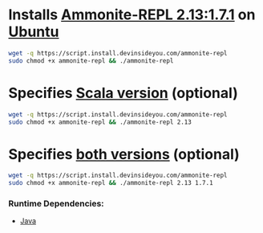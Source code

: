 # Installs [Ammonite-REPL 2.13:1.7.1](https://ammonite.io/#Ammonite-REPL) on [Ubuntu](https://www.ubuntu.com/)

```bash
wget -q https://script.install.devinsideyou.com/ammonite-repl
sudo chmod +x ammonite-repl && ./ammonite-repl
```

# Specifies [Scala version](https://github.com/lihaoyi/Ammonite/releases) (optional)

```bash
wget -q https://script.install.devinsideyou.com/ammonite-repl
sudo chmod +x ammonite-repl && ./ammonite-repl 2.13
```

# Specifies [both versions](https://github.com/lihaoyi/Ammonite/releases) (optional)

```bash
wget -q https://script.install.devinsideyou.com/ammonite-repl
sudo chmod +x ammonite-repl && ./ammonite-repl 2.13 1.7.1
```

### Runtime Dependencies:
* [Java](https://github.com/DevInsideYou/install-java)
